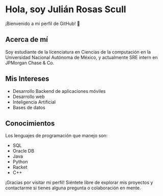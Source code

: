 # Hola, soy Julián Rosas Scull

¡Bienvenido a mi perfil de GitHub! 👋

## Acerca de mí
Soy estudiante de la licenciatura en Ciencias de la computación en la Universidad Nacional Autónoma de México, y actualmente SRE intern en JPMorgan Chase & Co. 
## Mis Intereses
- Desarrollo Backend de aplicaciones móviles
- Desarrollo web
- Inteligencia Artificial
- Bases de datos
  

## Conocimientos
Los lenguajes de programación que manejo son:
- SQL
- Oracle DB
- Java
- Python
- Racket
- C++


¡Gracias por visitar mi perfil! Siéntete libre de explorar mis proyectos y contactarme si tienes alguna pregunta o colaboración en mente.
